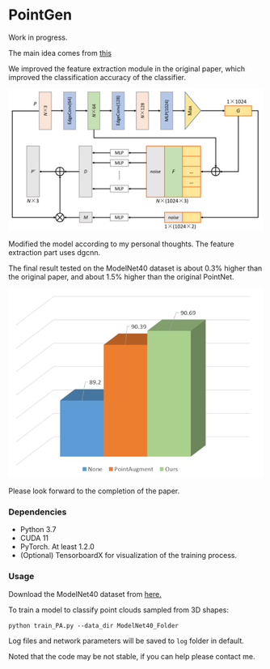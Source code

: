 # PointGen
Work in progress.

The main idea comes from [this](https://openaccess.thecvf.com/content_CVPR_2020/papers/Li_PointAugment_An_Auto-Augmentation_Framework_for_Point_Cloud_Classification_CVPR_2020_paper.pdf)

We improved the feature extraction module in the original paper, which improved the classification accuracy of the classifier.

![Architecture](pic/Architecture_of_PointGen.png)

Modified the model according to my personal thoughts. The feature extraction part uses dgcnn.

The final result tested on the ModelNet40 dataset is about 0.3% higher than the original paper, and about 1.5% higher than the original PointNet.

![Results](pic/results_of_MN40.png)

Please look forward to the completion of the paper.

### Dependencies

- Python 3.7
- CUDA 11
- PyTorch. At least 1.2.0
- (Optional) TensorboardX for visualization of the training process.

### Usage

Download the ModelNet40 dataset from [here.](https://shapenet.cs.stanford.edu/media/modelnet40_ply_hdf5_2048.zip)

To train a model to classify point clouds sampled from 3D shapes:

    python train_PA.py --data_dir ModelNet40_Folder

Log files and network parameters will be saved to ```log``` folder in default.

Noted that the code may be not stable, if you can help please contact me.
